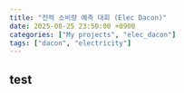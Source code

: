 ```yaml
---
title: "전력 소비량 예측 대회 (Elec Dacon)"
date: 2025-08-25 23:50:00 +0900
categories: ["My projects", "elec_dacon"]
tags: ["dacon", "electricity"]
---
```

## test ##
